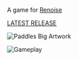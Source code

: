 A game for [Renoise](https://www.renoise.com/)

[LATEST RELEASE](https://www.renoise.com/tools/paddles)

![Paddles Big Artwork](paddles-big.png)

![Gameplay](paddlesgameplay.apng)
